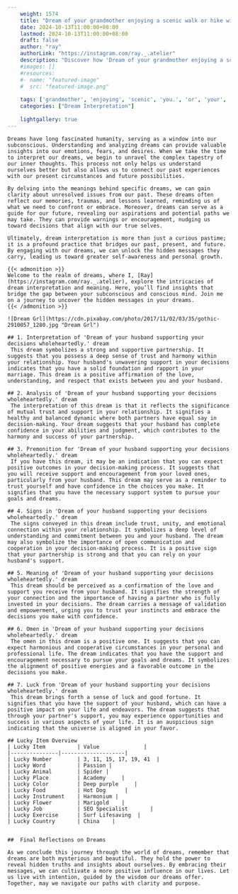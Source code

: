 ```yaml
---
    weight: 1574
    title: "Dream of your grandmother enjoying a scenic walk or hike with you."  # Assuming 'title' column exists
    date: 2024-10-13T11:00:00+08:00
    lastmod: 2024-10-13T11:00:00+08:00
    draft: false
    author: "ray"
    authorLink: "https://instagram.com/ray._.atelier"
    description: "Discover how 'Dream of your grandmother enjoying a scenic walk or hike with you.' can interpret your future and uncover its significant meanings in your life."
    #images: []
    #resources:
    #- name: "featured-image"
    #  src: "featured-image.png"
    
    tags: ['grandmother', 'enjoying', 'scenic', 'you.', 'or', 'your', 'walk', 'Dream', 'a', 'hike', 'of', 'with']
    categories: ["Dream Interpretation"]
    
    lightgallery: true
---
```

    
    Dreams have long fascinated humanity, serving as a window into our subconscious. Understanding and analyzing dreams can provide valuable insights into our emotions, fears, and desires. When we take the time to interpret our dreams, we begin to unravel the complex tapestry of our inner thoughts. This process not only helps us understand ourselves better but also allows us to connect our past experiences with our present circumstances and future possibilities.
    
    By delving into the meanings behind specific dreams, we can gain clarity about unresolved issues from our past. These dreams often reflect our memories, traumas, and lessons learned, reminding us of what we need to confront or embrace. Moreover, dreams can serve as a guide for our future, revealing our aspirations and potential paths we may take. They can provide warnings or encouragement, nudging us toward decisions that align with our true selves.
    
    Ultimately, dream interpretation is more than just a curious pastime; it is a profound practice that bridges our past, present, and future. By engaging with our dreams, we can unlock the hidden messages they carry, leading us toward greater self-awareness and personal growth.
    
    {{< admonition >}}
    Welcome to the realm of dreams, where I, [Ray](https://instagram.com/ray._.atelier), explore the intricacies of dream interpretation and meaning. Here, you’ll find insights that bridge the gap between your subconscious and conscious mind. Join me on a journey to uncover the hidden messages in your dreams.
    {{< /admonition >}}
    
    ![Dream Grl](https://cdn.pixabay.com/photo/2017/11/02/03/35/gothic-2910057_1280.jpg "Dream Grl")
    
    ## 1. Interpretation of 'Dream of your husband supporting your decisions wholeheartedly.' dream
     This dream symbolizes a strong and supportive partnership. It suggests that you possess a deep sense of trust and harmony within your relationship. Your husband's unwavering support in your decisions indicates that you have a solid foundation and rapport in your marriage. This dream is a positive affirmation of the love, understanding, and respect that exists between you and your husband.
    
    ## 2. Analysis of 'Dream of your husband supporting your decisions wholeheartedly.' dream
     The interpretation of this dream is that it reflects the significance of mutual trust and support in your relationship. It signifies a healthy and balanced dynamic where both partners have equal say in decision-making. Your dream suggests that your husband has complete confidence in your abilities and judgment, which contributes to the harmony and success of your partnership.
    
    ## 3. Premonition for 'Dream of your husband supporting your decisions wholeheartedly.' dream
     If you have this dream, it may be an indication that you can expect positive outcomes in your decision-making process. It suggests that you will receive support and encouragement from your loved ones, particularly from your husband. This dream may serve as a reminder to trust yourself and have confidence in the choices you make. It signifies that you have the necessary support system to pursue your goals and dreams.
    
    ## 4. Signs in 'Dream of your husband supporting your decisions wholeheartedly.' dream
     The signs conveyed in this dream include trust, unity, and emotional connection within your relationship. It symbolizes a deep level of understanding and commitment between you and your husband. The dream may also symbolize the importance of open communication and cooperation in your decision-making process. It is a positive sign that your partnership is strong and that you can rely on your husband's support.
    
    ## 5. Meaning of 'Dream of your husband supporting your decisions wholeheartedly.' dream
     This dream should be perceived as a confirmation of the love and support you receive from your husband. It signifies the strength of your connection and the importance of having a partner who is fully invested in your decisions. The dream carries a message of validation and empowerment, urging you to trust your instincts and embrace the decisions you make with confidence.
    
    ## 6. Omen in 'Dream of your husband supporting your decisions wholeheartedly.' dream
     The omen in this dream is a positive one. It suggests that you can expect harmonious and cooperative circumstances in your personal and professional life. The dream indicates that you have the support and encouragement necessary to pursue your goals and dreams. It symbolizes the alignment of positive energies and a favorable outcome in the decisions you make.
    
    ## 7. Luck from 'Dream of your husband supporting your decisions wholeheartedly.' dream
     This dream brings forth a sense of luck and good fortune. It signifies that you have the support of your husband, which can have a positive impact on your life and endeavors. The dream suggests that through your partner's support, you may experience opportunities and success in various aspects of your life. It is an auspicious sign indicating that the universe is aligned in your favor.
    
    ## Lucky Item Overview
    | Lucky Item          | Value              |
    |---------------|--------------------|
    | Lucky Number        | 3, 11, 15, 17, 19, 41  |
    | Lucky Word          | Passion |
    | Lucky Animal        | Spider |
    | Lucky Place         | Academy     |
    | Lucky Color         | Deep purple     |
    | Lucky Food          | Hot Dog      |
    | Lucky Instrument    | Harmonium |
    | Lucky Flower        | Marigold    |
    | Lucky Job           | SEO Specialist       |
    | Lucky Exercise      | Surf Lifesaving  |
    | Lucky Country       | China    |
    
    
    ##  Final Reflections on Dreams
    
    As we conclude this journey through the world of dreams, remember that dreams are both mysterious and beautiful. They hold the power to reveal hidden truths and insights about ourselves. By embracing their messages, we can cultivate a more positive influence in our lives. Let us live with intention, guided by the wisdom our dreams offer. Together, may we navigate our paths with clarity and purpose.
    